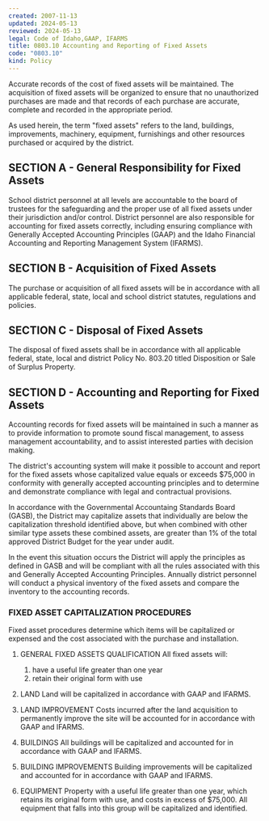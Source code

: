 ```yaml
---
created: 2007-11-13
updated: 2024-05-13
reviewed: 2024-05-13
legal: Code of Idaho,GAAP, IFARMS
title: 0803.10 Accounting and Reporting of Fixed Assets
code: "0803.10"
kind: Policy
---
```


Accurate records of the cost of fixed assets will be maintained. The acquisition of fixed assets will be organized to ensure that no unauthorized purchases are made and that records of each purchase are accurate, complete and recorded in the appropriate period.

As used herein, the term "fixed assets" refers to the land, buildings, improvements, machinery, equipment, furnishings and other resources purchased or acquired by the district.

## SECTION A - General Responsibility for Fixed Assets

School district personnel at all levels are accountable to the board of trustees for the safeguarding and the proper use of all fixed assets under their jurisdiction and/or control. District personnel are also responsible for accounting for fixed assets correctly, including ensuring compliance with Generally Accepted Accounting Principles (GAAP) and the Idaho Financial Accounting and Reporting Management System (IFARMS).

## SECTION B - Acquisition of Fixed Assets

The purchase or acquisition of all fixed assets will be in accordance with all applicable federal, state, local and school district statutes, regulations and policies.

## SECTION C - Disposal of Fixed Assets

The disposal of fixed assets shall be in accordance with all applicable federal, state, local and district Policy No. 803.20 titled Disposition or Sale of Surplus Property.

## SECTION D - Accounting and Reporting for Fixed Assets

Accounting records for fixed assets will be maintained in such a manner as to provide information to promote sound fiscal management, to assess management accountability, and to assist interested parties with decision making.

The district's accounting system will make it possible to account and report for the fixed assets whose capitalized value equals or exceeds $75,000 in conformity with generally accepted accounting principles and to determine and demonstrate compliance with legal and contractual provisions.

In accordance with the Governmental Accountaing Standards Board (GASB), the District may capitalize assets that individually are below the capitalization threshold identified above, but when combined with other similar type assets these combined assets, are greater than 1% of the total approved District Budget for the year under audit.

In the event this situation occurs the District will apply the principles as defined in GASB and will be compliant with all the rules associated with this and Generally Accepted Accounting Principles. Annually district personnel will conduct a physical inventory of the fixed assets and compare the inventory to the accounting records.

### FIXED ASSET CAPITALIZATION PROCEDURES

Fixed asset procedures determine which items will be capitalized or expensed and the cost associated with the purchase and installation.

1. GENERAL FIXED ASSETS QUALIFICATION
All fixed assets will:
	1. have a useful life greater than one year
	1. retain their original form with use

2. LAND
Land will be capitalized in accordance with GAAP and IFARMS.

3. LAND IMPROVEMENT
Costs incurred after the land acquisition to permanently improve the site will be accounted for in accordance with GAAP and IFARMS.

4. BUILDINGS
All buildings will be capitalized and accounted for in accordance with GAAP and IFARMS.

5. BUILDING IMPROVEMENTS
Building improvements will be capitalized and accounted for in accordance with GAAP and IFARMS.

6. EQUIPMENT
Property with a useful life greater than one year, which retains its original form with use, and costs in excess of $75,000. All equipment that falls into this group will be capitalized and identified.

